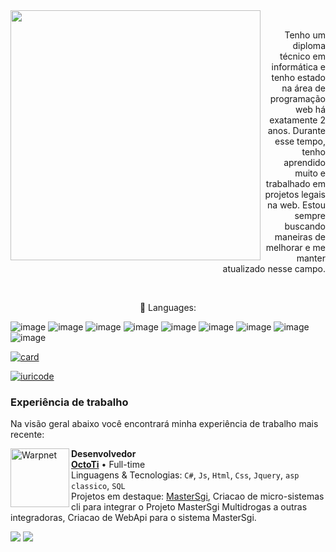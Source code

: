 <img src="https://raw.githubusercontent.com/MicaelliMedeiros/micaellimedeiros/master/image/computer-illustration.png" min-width="400px" max-width="400px" width="400px" align="left">
<br>
<p align="right" padding-top="10"> 
Tenho um diploma técnico em informática e tenho estado na área de programação web há exatamente 2 anos. Durante esse tempo, tenho aprendido muito e trabalhado em projetos legais na web. Estou sempre buscando maneiras de melhorar e me manter atualizado nesse campo.
</p>

<br>
<p align="center">
  🦄 Languages: 

![image](https://img.shields.io/badge/C%23-239120?style=for-the-badge&logo=c-sharp&logoColor=white)
![image](https://img.shields.io/badge/.NET-5C2D91?style=for-the-badge&logo=.net&logoColor=white)
![image](https://img.shields.io/badge/JavaScript-F7DF1E?style=for-the-badge&logo=javascript&logoColor=white)
![image](https://img.shields.io/badge/Bootstrap-563D7C?style=for-the-badge&logo=bootstrap&logoColor=white)
![image](https://img.shields.io/badge/jQuery-0769AD?style=for-the-badge&logo=jquery&logoColor=white)
![image](https://img.shields.io/badge/HTML5-E34F26?style=for-the-badge&logo=html5&logoColor=white)
![image](https://img.shields.io/badge/CSS-239120?&style=for-the-badge&logo=css3&logoColor=white)
![image](https://img.shields.io/badge/MongoDB-4EA94B?style=for-the-badge&logo=mongodb&logoColor=white)
![image](https://img.shields.io/badge/Jenkins-D33833?style=for-the-badge&logo=jenkins&logoColor=white)

</p>

[![card](https://github-readme-stats.vercel.app/api?username=Dvorakcs&theme=radical)](https://github.com/anuraghazra/github-readme-stats)

[![iuricode](https://github-readme-stats.vercel.app/api/top-langs/?username=Dvorakcs&hide=html&layout=compact&theme=radical)](https://github.com/anuraghazra/github-readme-stats)

### Experiência de trabalho

Na visão geral abaixo você encontrará minha experiência de trabalho mais recente:

[<img align="left" height="94px" width="94px" alt="Warpnet" src="https://media.licdn.com/dms/image/C4D0BAQHqY8gZ4L207g/company-logo_200_200/0/1618407914761?e=1706745600&v=beta&t=7wpWkZyyp04K18nU8CCtDG5ET9SxsI-0G8M9JSK32zI"/>](https://octoti.com.br/)

**Desenvolvedor** \
[**OctoTi**](https://octoti.com.br/) • Full-time \
Linguagens & Tecnologias: `C#`, `Js`, `Html`, `Css`, `Jquery`, `asp classico`, `SQL`\
Projetos em destaque: [MasterSgi](https://mastersgi.com.br/),
Criacao de micro-sistemas cli para integrar o Projeto MasterSgi Multidrogas a outras integradoras,
Criacao de WebApi para o sistema MasterSgi.
<br/>

<p align="left">
    <a href="mailto:marcelo.hsfilho15@gmail.com" alt="Gmail">
  <img src="https://img.shields.io/badge/-Gmail-FF0000?style=flat-square&labelColor=FF0000&logo=gmail&logoColor=white"/></a>

  <a href="https://www.linkedin.com/in/marcelo-henrique-1a6142251/" alt="LinkedIn">
  <img src="https://img.shields.io/badge/-Linkedin-0e76a8?style=flat-square&logo=Linkedin&logoColor=white&link=https://www.linkedin.com/in/marcelo-henrique-1a6142251/" /></a>

</p>

